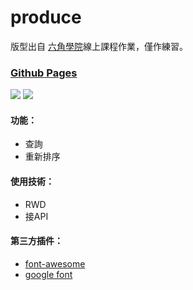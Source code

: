 # produce
版型出自 [六角學院](https://www.hexschool.com/)線上課程作業，僅作練習。

### [Github Pages](https://joyun25.github.io/price-comparison-of-agricultural-products-using-javascript-and-api/)
![](https://i.imgur.com/xuOxuxK.png)
![](https://i.imgur.com/M6Zm0IS.png)

#### 功能：
- 查詢
- 重新排序

#### 使用技術：
- RWD
- 接API

#### 第三方插件：
- [font-awesome](https://fontawesome.com/)
- [google font](https://fonts.google.com/)
